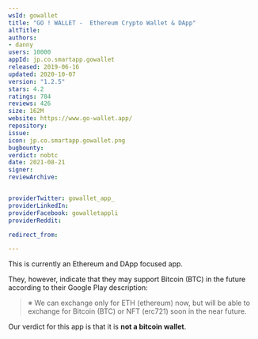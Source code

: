 ```yaml
---
wsId: gowallet
title: "GO ! WALLET -  Ethereum Crypto Wallet & DApp"
altTitle: 
authors:
- danny
users: 10000
appId: jp.co.smartapp.gowallet
released: 2019-06-16
updated: 2020-10-07
version: "1.2.5"
stars: 4.2
ratings: 784
reviews: 426
size: 162M
website: https://www.go-wallet.app/
repository: 
issue: 
icon: jp.co.smartapp.gowallet.png
bugbounty: 
verdict: nobtc
date: 2021-08-21
signer: 
reviewArchive:


providerTwitter: gowallet_app_
providerLinkedIn: 
providerFacebook: gowalletappli
providerReddit: 

redirect_from:

---
```

This is currently an Ethereum and DApp focused app. 

They, however, indicate that they may support Bitcoin (BTC) in the future according to their Google Play description:

> ※ We can exchange only for ETH (ethereum) now, but will be able to exchange for Bitcoin (BTC) or NFT (erc721) soon in the near future.

Our verdict for this app is that it is **not a bitcoin wallet**.